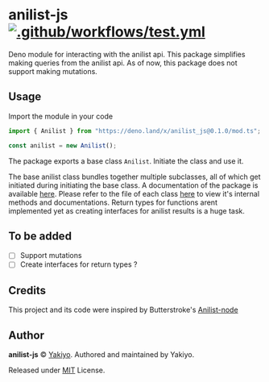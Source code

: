# anilist-js [![.github/workflows/test.yml](https://github.com/Yakiyo/anilist-js/actions/workflows/test.yml/badge.svg?branch=main)](https://github.com/Yakiyo/anilist-js/actions/workflows/test.yml)

Deno module for interacting with the anilist api. This package simplifies making queries from the anilist api. As of now, this package does not support making mutations.

## Usage

Import the module in your code
```ts
import { Anilist } from "https://deno.land/x/anilist_js@0.1.0/mod.ts";

const anilist = new Anilist();
```
The package exports a base class `Anilist`. Initiate the class and use it.

The base anilist class bundles together multiple subclasses, all of which get initiated during initiating the base class. A documentation of the package is available [here](https://deno.land/x/anilist_js?doc). Please refer to the file of each class [here](https://deno.land/x/anilist_js/src) to view it's internal methods and documentations. Return types for functions arent implemented yet as creating interfaces for anilist results is a huge task.

## To be added
- [ ] Support mutations
- [ ] Create interfaces for return types ?

## Credits

This project and its code were inspired by Butterstroke's [Anilist-node](https://github.com/Butterstroke/AniList-Node)

## Author

**anilist-js** © [Yakiyo](https://github.com/Yakiyo). Authored and maintained by Yakiyo.

Released under [MIT](https://opensource.org/licenses/MIT) License.
